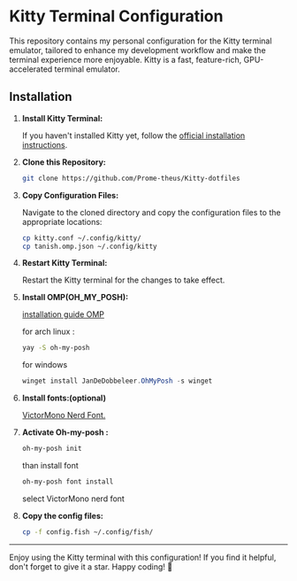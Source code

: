 # Kitty Terminal Configuration



This repository contains my personal configuration for the Kitty terminal emulator, tailored to enhance my development workflow and make the terminal experience more enjoyable. Kitty is a fast, feature-rich, GPU-accelerated terminal emulator.

## Installation

1. **Install Kitty Terminal:**

   If you haven't installed Kitty yet, follow the [official installation instructions](https://sw.kovidgoyal.net/kitty/#id4).

2. **Clone this Repository:**

   ```bash
   git clone https://github.com/Prome-theus/Kitty-dotfiles
   ```

3. **Copy Configuration Files:**

   Navigate to the cloned directory and copy the configuration files to the appropriate locations:

   ```bash
   cp kitty.conf ~/.config/kitty/
   cp tanish.omp.json ~/.config/kitty
   ```

4. **Restart Kitty Terminal:**

   Restart the Kitty terminal for the changes to take effect.

5. **Install OMP(OH_MY_POSH):**
   
   [installation guide OMP](https://ohmyposh.dev/docs/installation/linux)

   for arch linux :
   ```bash
   yay -S oh-my-posh
   ```
   for windows
   ```powershell
   winget install JanDeDobbeleer.OhMyPosh -s winget
   ```
   
6. **Install fonts:(optional)**

   [VictorMono Nerd Font.](https://github.com/ryanoasis/nerd-fonts/releases/download/v3.1.1/VictorMono.zip)

7. **Activate Oh-my-posh :**

   ```bash
   oh-my-posh init
   ```
   than install font
   ```bash
   oh-my-posh font install
   ```
   select VictorMono nerd font

8. **Copy the config files:**

   ```bash
   cp -f config.fish ~/.config/fish/
   ```

---

Enjoy using the Kitty terminal with this configuration! If you find it helpful, don't forget to give it a star. Happy coding! 🚀
